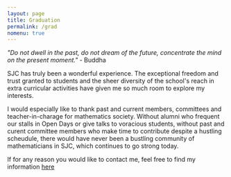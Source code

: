 ```yaml
---
layout: page
title: Graduation
permalink: /grad
nomenu: true
---
```


*"Do not dwell in the past, do not dream of the future, concentrate the mind on the present moment."* - Buddha

SJC has truly been a wonderful experience. The exceptional freedom and trust granted to students and the sheer diversity of the school's reach in extra curricular activities have given me so much room to explore my interests.

I would especially like to thank past and current members, committees and teacher-in-charage for mathematics society. Without alumni who frequent our stalls in Open Days or give talks to voracious students, without past and curent committee members who make time to contribute despite a hustling scheudule, there would have never been a bustling community of mathematicians in SJC, which continues to go strong today. 

If for any reason you would like to contact me, feel free to find my information [here]({{site.url}}/about)